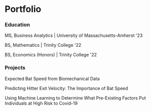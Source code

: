 # Portfolio

### Education
MS, Business Analytics | University of Massachusetts-Amherst '23


BS, Mathematics | Trinity College '22


BS, Economics (Honors) | Trinity College '22
### Projects
Expected Bat Speed from Biomechanical Data

Predicting Hitter Exit Velocity: The Importance of Bat Speed

Using Machine Learning to Determine What Pre-Existing Factors Put Individuals at High Risk to Covid-19
